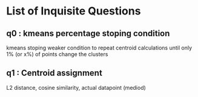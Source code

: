 # List of Inquisite Questions

## q0 : kmeans percentage stoping condition
kmeans stoping weaker condition to repeat centroid calculations until only 1% (or x%) of points change the clusters

## q1 : Centroid assignment
L2 distance, cosine similarity, actual datapoint (mediod)
